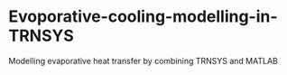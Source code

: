 # Evoporative-cooling-modelling-in-TRNSYS
Modelling evaporative heat transfer by combining TRNSYS and MATLAB
